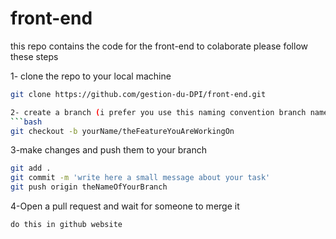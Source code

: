 # front-end
this repo contains the code for the front-end
to colaborate please follow these steps

1- clone the repo to your local machine 
```bash
git clone https://github.com/gestion-du-DPI/front-end.git

2- create a branch (i prefer you use this naming convention branch name = yourName/theFeatureYouAreWorkingOn)
```bash
git checkout -b yourName/theFeatureYouAreWorkingOn
```

3-make changes and push them to your branch
```bash
git add .
git commit -m 'write here a small message about your task'
git push origin theNameOfYourBranch
```

4-Open a pull request and wait for someone to merge it
```
do this in github website
```
